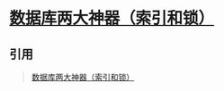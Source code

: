 # [数据库两大神器（索引和锁）](https://juejin.im/post/5b55b842f265da0f9e589e79#heading-2)

## 引用
> [数据库两大神器（索引和锁）](https://juejin.im/post/5b55b842f265da0f9e589e79#heading-2)